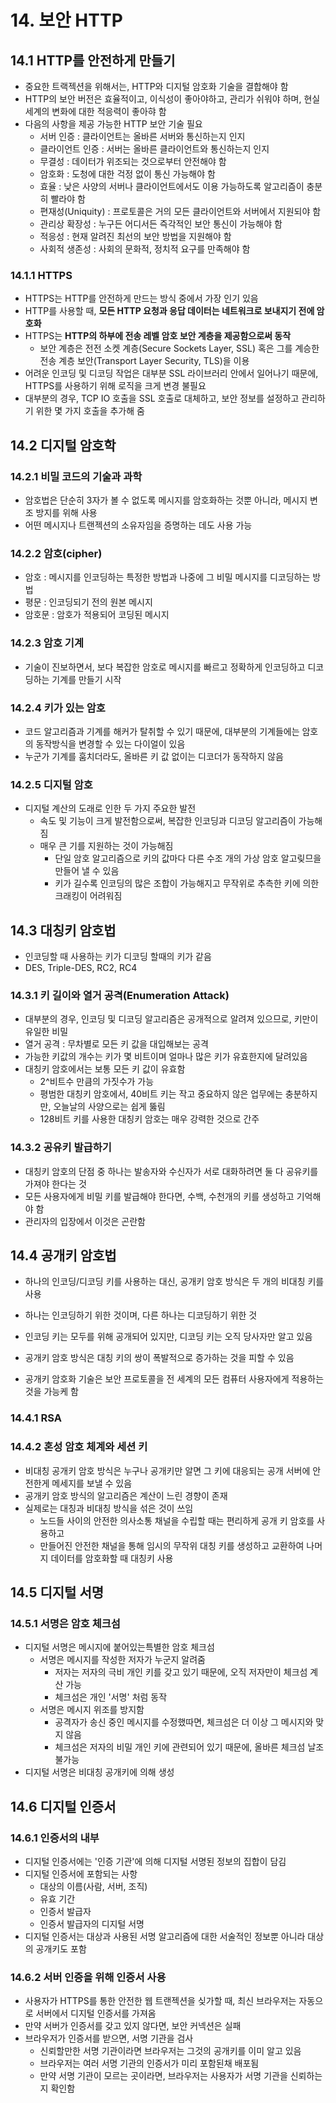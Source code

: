 # 14. 보안 HTTP

## 14.1 HTTP를 안전하게 만들기

- 중요한 트랙젝션을 위해서는, HTTP와 디지털 암호화 기술을 결합해야 함
- HTTP의 보안 버전은 효율적이고, 이식성이 좋아야하고, 관리가 쉬워야 하며, 현실 세계의 변화에 대한 적응력이 좋아햐 함
- 다음의 사항을 제공 가능한 HTTP 보안 기술 필요
  - 서버 인증 : 클라이언트는 올바른 서버와 통신하는지 인지
  - 클라이언트 인증 : 서버는 올바른 클라이언트와 통신하는지 인지
  - 무결성 : 데이터가 위조되는 것으로부터 안전해야 함
  - 암호화 : 도청에 대한 걱정 없이 통신 가능해야 함
  -  효율 : 낮은 사양의 서버나 클라이언트에서도 이용 가능하도록 알고리즘이 충분히 빨라야 함
  - 편재성(Uniquity) : 프로토콜은 거의 모든 클라이언트와 서버에서 지원되야 함
  - 관리상 확장성 : 누구든 어디서든 즉각적인 보안 통신이 가능해야 함
  - 적응성 : 현재 알려진 최선의 보안 방법을 지원해야 함
  - 사회적 생존성 : 사회의 문화적, 정치적 요구를 만족해야 함

### 14.1.1 HTTPS

- HTTPS는 HTTP를 안전하게 만드는 방식 중에서 가장 인기 있음
- HTTP를 사용할 때, **모든 HTTP 요청과 응답 데이터는 네트워크로 보내지기 전에 암호화**
- HTTPS는 **HTTP의 하부에 전송 레벨 암호 보안 계층을 제공함으로써 동작**
  - 보안 계층은 전전 소켓 계층(Secure Sockets Layer, SSL) 혹은 그를 계승한 전송 계층 보안(Transport Layer Security, TLS)을 이용
- 어려운 인코딩 및 디코딩 작업은 대부분 SSL 라이브러리 안에서 일어나기 때문에, HTTPS를 사용하기 위해 로직을 크게 변경 불필요
- 대부분의 경우, TCP IO 호출을 SSL 호출로 대체하고, 보안 정보를 설정하고 관리하기 위한 몇 가지 호출을 추가해 줌

## 14.2 디지털 암호학

### 14.2.1 비밀 코드의 기술과 과학

- 암호법은 단순히 3자가 볼 수 없도록 메시지를 암호화하는 것뿐 아니라, 메시지 변조 방지를 위해 사용
- 어떤 메시지나 트랜젝션의 소유자임을 증명하는 데도 사용 가능

### 14.2.2 암호(cipher)

- 암호 : 메시지를 인코딩하는 특정한 방법과 나중에 그 비밀 메시지를 디코딩하는 방법
- 평문 : 인코딩되기 전의 원본 메시지
- 암호문 : 암호가 적용되어 코딩된 메시지

### 14.2.3 암호 기계

- 기술이 진보하면서, 보다 복잡한 암호로 메시지를 빠르고 정확하게 인코딩하고 디코딩하는 기계를 만들기 시작

### 14.2.4 키가 있는 암호

- 코드 알고리즘과 기계를 해커가 탈취할 수 있기 때문에, 대부분의 기계들에는 암호의 동작방식을 변경할 수 있는 다이얼이 있음
- 누군가 기계를 훔치더라도, 올바른 키 값 없이는 디코더가 동작하지 않음

### 14.2.5 디지털 암호

- 디지털 계산의 도래로 인한 두 가지 주요한 발전
  - 속도 및 기능이 크게 발전함으로써, 복잡한 인코딩과 디코딩 알고리즘이 가능해짐
  - 매우 큰 기를 지원하는 것이 가능해짐
    - 단일 암호 알고리즘으로 키의 값마다 다른 수조 개의 가상 암호 알고맂므을 만들어 낼 수 있음
    - 키가 길수록 인코딩의 많은 조합이 가능해지고 무작위로 추측한 키에 의한 크래킹이 어려워짐

## 14.3 대칭키 암호법

- 인코딩할 때 사용하는 키가 디코딩 할때의 키가 같음
- DES, Triple-DES, RC2, RC4

### 14.3.1 키 길이와 열거 공격(Enumeration Attack)

- 대부분의 경우, 인코딩 및 디코딩 알고리즘은 공개적으로 알려져 있으므로, 키만이 유일한 비밀
- 열거 공격 : 무차별로 모든 키 값을 대입해보는 공격
- 가능한 키값의 개수는 키가 몇 비트이며 얼마나 많은 키가 유효한지에 달려있음
- 대칭키 암호에서는 보통 모든 키 값이 유효함
  - 2^비트수 만큼의 가짓수가 가능
  - 평범한 대칭키 암호에서, 40비트 키는 작고 중요하지 않은 업무에는 충분하지만, 오늘날의 사양으로는 쉽게 뚫림
  - 128비트 키를 사용한 대칭키 암호는 매우 강력한 것으로 간주

### 14.3.2 공유키 발급하기

- 대칭키 암호의 단점 중 하나는 발송자와 수신자가 서로 대화하려면 둘 다 공유키를 가져야 한다는 것
- 모든 사용자에게 비밀 키를 발급해야 한다면, 수백, 수천개의 키를 생성하고 기억해야 함
- 관리자의 입장에서 이것은 곤란함

## 14.4 공개키 암호법

- 하나의 인코딩/디코딩 키를 사용하는 대신, 공개키 암호 방식은 두 개의 비대칭 키를 사용
- 하나는 인코딩하기 위한 것이며, 다른 하나는 디코딩하기 위한 것
- 인코딩 키는 모두를 위해 공개되어 있지만, 디코딩 키는 오직 당사자만 알고 있음

- 공개키 암호 방식은 대칭 키의 쌍이 폭발적으로 증가하는 것을 피할 수 있음
- 공개키 암호화 기술은 보안 프로토콜을 전 세계의 모든 컴퓨터 사용자에게 적용하는 것을 가능케 함

### 14.4.1 RSA

### 14.4.2 혼성 암호 체계와 세션 키

- 비대칭 공개키 암호 방식은 누구나 공개키만 알면 그 키에 대응되는 공개 서버에 안전한게 메세지를 보낼 수 있음
- 공개키 암호 방식의 알고리즘은 계산이 느린 경향이 존재
- 실제로는 대칭과 비대칭 방식을 섞은 것이 쓰임
  - 노드들 사이의 안전한 의사소통 채널을 수립할 때는 편리하게 공개 키 암호를 사용하고
  - 만들어진 안전한 채널을 통해 임시의 무작위 대칭 키를 생성하고 교환하여 나머지 데이터를 암호화할 때 대칭키 사용

## 14.5 디지털 서명

### 14.5.1 서명은 암호 체크섬

- 디지털 서명은 메시지에 붙어있는특별한 암호 체크섬
  - 서명은 메시지를 작성한 저자가 누군지 알려줌
    - 저자는 저자의 극비 개인 키를 갖고 있기 때문에, 오직 저자만이 체크섬 계산 가능
    - 체크섬은 개인 '서명' 처럼 동작
  - 서명은 메시지 위조를 방지함
    - 공격자가 송신 중인 메시지를 수정했따면, 체크섬은 더 이상 그 메시지와 맞지 않음
    - 체크섬은 저자의 비밀 개인 키에 관련되어 있기 때문에, 올바른 체크섬 날조 불가능
- 디지털 서명은 비대칭 공개키에 의해 생성

## 14.6 디지털 인증서

### 14.6.1 인증서의 내부

- 디지털 인증서에는 '인증 기관'에 의해 디지털 서명된 정보의 집합이 담김
- 디지털 인증서에 포함되는 사항
  - 대상의 이름(사람, 서버, 조직)
  - 유효 기간
  - 인증서 발급자
  - 인증서 발급자의 디지털 서명
- 디지털 인증서는 대상과 사용된 서명 알고리즘에 대한 서술적인 정보뿐 아니라 대상의 공개키도 포함

### 14.6.2 서버 인증을 위해 인증서 사용

- 사용자가 HTTPS를 통한 안전한 웹 트랜젝션을 싲가할 때, 최신 브라우저는 자동으로 서버에서 디지털 인증서를 가져옴
- 만약 서버가 인증서를 갖고 있지 않다면, 보안 커넥션은 실패
- 브라우저가 인증서를 받으면, 서명 기관을 검사
  - 신뢰할만한 서명 기관이라면 브라우저는 그것의 공개키를 이미 알고 있음
  - 브라우저는 여러 서명 기관의 인증서가 미리 포함된채 배포됨
  - 만약 서명 기관이 모르는 곳이라면, 브라우저는 사용자가 서명 기관을 신뢰하는지 확인함
